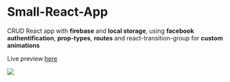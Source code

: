 # Small-React-App

CRUD React app with **firebase** and **local storage**, using **facebook authentification**, **prop-types**, **routes** and react-transition-group for **custom animations**

Live preview <a href="https://5c782eb5faddb2c3a7e6704a--flamboyant-franklin-690119.netlify.com">here</a>

<a href="https://5c782eb5faddb2c3a7e6704a--flamboyant-franklin-690119.netlify.com"><img src="https://user-images.githubusercontent.com/5507395/53662220-0f74f080-3c6b-11e9-879b-88147ad4a8c3.PNG" /></a>
